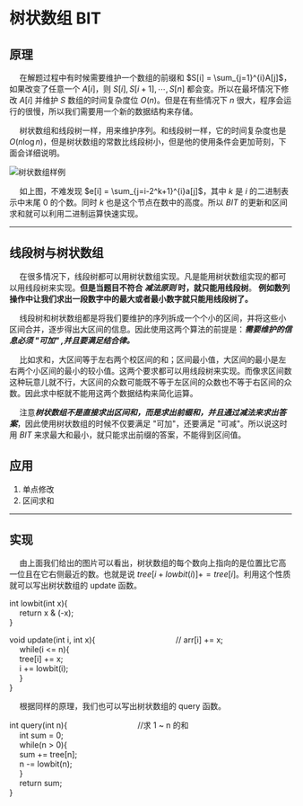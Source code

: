# 树状数组 BIT

## 原理
&emsp; 在解题过程中有时候需要维护一个数组的前缀和 $S[i] = \sum_{j=1}^{i}A[j]$，如果改变了任意一个 $A[i]$，则 $S[i], S[i+1], \cdots, S[n]$ 都会变。所以在最坏情况下修改 $A[i]$ 并维护 $S$ 数组的时间复杂度位 $O(n)$。但是在有些情况下 $n$ 很大，程序会运行的很慢，所以我们需要用一个新的数据结构来存储。

&emsp; 树状数组和线段树一样，用来维护序列。和线段树一样，它的时间复杂度也是 $O(n\log{n})$，但是树状数组的常数比线段树小，但是他的使用条件会更加苛刻，下面会详细说明。

![树状数组样例](/cpp/practice/2021SummerVacation/August2021/20210809/binaryIndexTreeExample.png)

&emsp; 如上图，不难发现 $e[i] = \sum_{j=i-2^k+1}^{i}a[j]$，其中 $k$ 是 $i$ 的二进制表示中末尾 $0$ 的个数。同时 $k$ 也是这个节点在数中的高度。所以 $BIT$ 的更新和区间求和就可以利用二进制运算快速实现。

----
## 线段树与树状数组

&emsp; 在很多情况下，线段树都可以用树状数组实现。凡是能用树状数组实现的都可以用线段树来实现。**但是当题目不符合 *减法原则* 时，就只能用线段树**。 **例如数列操作中让我们求出一段数字中的最大或者最小数字就只能用线段树了。**

&emsp; 线段树和树状数组都是将我们要维护的序列拆成一个个小的区间，并将这些小区间合并，逐步得出大区间的信息。因此使用这两个算法的前提是：***需要维护的信息必须 "可加" ,并且要满足结合律。***

&emsp; 比如求和，大区间等于左右两个校区间的和；区间最小值，大区间的最小是左右两个小区间的最小的较小值。这两个要求都可以用线段树来实现。而像求区间数这种玩意儿就不行，大区间的众数可能既不等于左区间的众数也不等于右区间的众数。因此求中枢就不能用这两个数据结构来简化运算。

&emsp; 注意***树状数组不是直接求出区间和，而是求出前缀和，并且通过减法来求出答案***，因此使用树状数组的时候不仅要满足 "可加"，还要满足 "可减"。所以说这时用 $BIT$ 来求最大和最小，就只能求出前缀的答案，不能得到区间值。

## 应用
1. 单点修改
2. 区间求和

----

## 实现

&emsp; 由上面我们给出的图片可以看出，树状数组的每个数向上指向的是位置比它高一位且在它右侧最近的数。也就是说 $tree[i+lowbit(i)] += tree[i]$。利用这个性质就可以写出树状数组的 update 函数。


int lowbit(int x){<br>
&emsp; return x & (-x);<br>
}


void update(int i, int x){&emsp; &emsp; &emsp; &emsp; &emsp; &emsp; &emsp; &emsp; // arr[i] += x;<br>
&emsp; while(i <= n){<br>
&emsp; tree[i] += x;<br>
&emsp; i += lowbit(i);<br>
&emsp; }<br>
}

&emsp; 根据同样的原理，我们也可以写出树状数组的 query 函数。

int query(int n){&emsp; &emsp; &emsp; &emsp; &emsp; &emsp; &emsp; //求 1 ~ n 的和<br>
&emsp; int sum = 0;<br>
&emsp; while(n > 0){<br>
&emsp; sum += tree[n];<br>
&emsp; n -= lowbit(n);<br>
&emsp; }<br>
&emsp; return sum;<br>
}